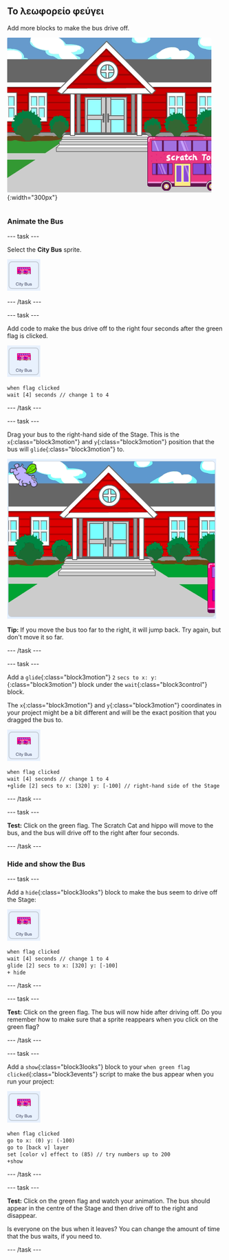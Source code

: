 ## Το λεωφορείο φεύγει

<div style="display: flex; flex-wrap: wrap">
<div style="flex-basis: 200px; flex-grow: 1; margin-right: 15px;">
Add more blocks to make the bus drive off.
</div>
<div>

![Το Σκηνικό που δείχνει ότι το λεωφορείο έχει μετακινηθεί προς τα δεξιά.](images/bus-leaving.png){:width="300px"}

</div>
</div>

### Animate the Bus

--- task ---

Select the **City Bus** sprite.

![The City Bus sprite.](images/bus-sprite.png)

--- /task ---

--- task ---

Add code to make the bus drive off to the right four seconds after the green flag is clicked.

![The City Bus sprite.](images/bus-sprite.png)

```blocks3
when flag clicked 
wait [4] seconds // change 1 to 4
```

--- /task ---

--- task ---

Drag your bus to the right-hand side of the Stage. This is the `x`{:class="block3motion"} and `y`{:class="block3motion"} position that the bus will `glide`{:class="block3motion"} to.

![](images/bus-right.png)

**Tip:** If you move the bus too far to the right, it will jump back. Try again, but don't move it so far.

--- /task ---

--- task ---

Add a `glide`{:class="block3motion"} `2` `secs to x: y:`{:class="block3motion"} block under the `wait`{:class="block3control"} block.

The `x`{:class="block3motion"} and `y`{:class="block3motion"} coordinates in your project might be a bit different and will be the exact position that you dragged the bus to.

![The City Bus sprite.](images/bus-sprite.png)

```blocks3
when flag clicked 
wait [4] seconds // change 1 to 4
+glide [2] secs to x: [320] y: [-100] // right-hand side of the Stage
```

--- /task ---

--- task ---

**Test:** Click on the green flag. The Scratch Cat and hippo will move to the bus, and the bus will drive off to the right after four seconds.

--- /task ---

### Hide and show the Bus

--- task ---

Add a `hide`{:class="block3looks"} block to make the bus seem to drive off the Stage:

![The City Bus sprite.](images/bus-sprite.png)

```blocks3
when flag clicked 
wait [4] seconds // change 1 to 4
glide [2] secs to x: [320] y: [-100]
+ hide
```
--- /task ---

--- task ---

**Test:** Click on the green flag. The bus will now hide after driving off. Do you remember how to make sure that a sprite reappears when you click on the green flag?

--- /task ---

--- task ---

Add a `show`{:class="block3looks"} block to your `when green flag clicked`{:class="block3events"} script to make the bus appear when you run your project:

![The City Bus sprite.](images/bus-sprite.png)

```blocks3
when flag clicked
go to x: (0) y: (-100)
go to [back v] layer
set [color v] effect to (85) // try numbers up to 200
+show
```

--- /task ---

--- task ---

**Test:** Click on the green flag and watch your animation. The bus should appear in the centre of the Stage and then drive off to the right and disappear.

Is everyone on the bus when it leaves? You can change the amount of time that the bus waits, if you need to.

--- /task ---

